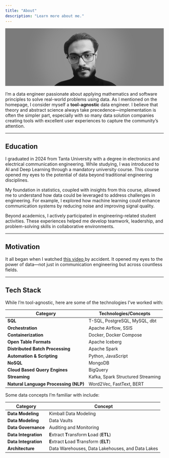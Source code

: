```yaml
---
title: "About"
description: "Learn more about me."
---
```

![it's me!](./me.jpg)

I’m a data engineer passionate about applying mathematics and software principles to solve real-world problems using data.
As I mentioned on the homepage, I consider myself a **tool-agnostic** data engineer. I believe that theory and abstract science always take precedence—implementation is often the simpler part, especially with so many data solution companies creating tools with excellent user experiences to capture the community’s attention.

---

## Education  

I graduated in 2024 from Tanta University with a degree in electronics and electrical communication engineering. While studying, I was introduced to AI and Deep Learning through a mandatory university course. This course opened my eyes to the potential of data beyond traditional engineering disciplines.

My foundation in statistics, coupled with insights from this course, allowed me to understand how data could be leveraged to address challenges in engineering. For example, I explored how machine learning could enhance communication systems by reducing noise and improving signal quality.

Beyond academics, I actively participated in engineering-related student activities. These experiences helped me develop teamwork, leadership, and problem-solving skills in collaborative environments.

---

## Motivation  

It all began when I watched <a href= "https://youtu.be/7G_Kz5MOqps?si=lJQDIFXZboIh96pq" target="_blank"> this video </a> by accident. It opened my eyes to the power of data—not just in communication engineering but across countless fields.  

---

## Tech Stack  

While I’m tool-agnostic, here are some of the technologies I’ve worked with:  

| **Category**                | **Technologies/Concepts**                                                                |
|-----------------------------|------------------------------------------------------------------------------------------|
| **SQL**                           | T-SQL, PostgreSQL, MySQL, dbt                                                             |
| **Orchestration**                 | Apache Airflow, SSIS                                                                      |
| **Containerization**              | Docker, Docker Compose                                                                    |
| **Open Table Formats**            | Apache Iceberg                                                                            |
| **Distributed Batch Processing**  | Apache Spark                                                                              |
| **Automation & Scripting**        | Python, JavaScript                                                                        |
| **NoSQL**                         | MongoDB                                                                                   |
| **Cloud Based Query Engines**     | BigQuery                                                                                  |
| **Streaming**                     | Kafka, Spark Structured Streaming                                                         |
| **Natural Language Processing (NLP)** | Word2Vec, FastText, BERT                                                              |

Some data concepts I’m familiar with include:  

| **Category**            | **Concept**                                                                               |
|-------------------------|-------------------------------------------------------------------------------------------|
| **Data Modeling**           | Kimball Data Modeling                                                                     |
| **Data Modeling**           | Data Vaults                                                                               |
| **Data Governance**         | Auditing and Monitoring                                                                   |
| **Data Integration**        | **E**xtract **T**ransform **L**oad (**ETL**)                                              |
| **Data Integration**        | **E**xtract **L**oad **T**ransform (**ELT**)                                              |
| **Architecture**            | Data Warehouses, Data Lakehouses, and Data Lakes                                          |